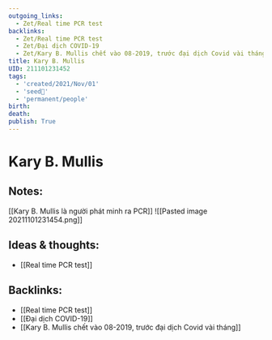 ```yaml
---
outgoing_links:
  - Zet/Real time PCR test
backlinks:
  - Zet/Real time PCR test
  - Zet/Đại dịch COVID-19
  - Zet/Kary B. Mullis chết vào 08-2019, trước đại dịch Covid vài tháng
title: Kary B. Mullis
UID: 211101231452
tags:
  - 'created/2021/Nov/01'
  - 'seed🥜'
  - 'permanent/people'
birth: 
death: 
publish: True
---
```

# Kary B. Mullis

## Notes:
[[Kary B. Mullis là người phát minh ra PCR]]
![[Pasted image 20211101231454.png]]

## Ideas & thoughts:
- [[Real time PCR test]]
## Backlinks:
- [[Real time PCR test]]
- [[Đại dịch COVID-19]]
- [[Kary B. Mullis chết vào 08-2019, trước đại dịch Covid vài tháng]]

